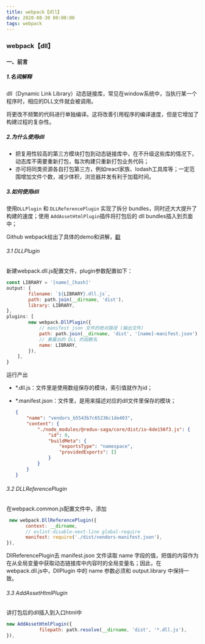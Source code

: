 ```yaml
---
title: webpack【dll】
date: 2020-08-30 00:00:00
tags: webpack
---
```


### webpack【dll】

#### 一、前言

##### 1.名词解释

dll（Dynamic Link Library）动态链接库，常见在window系统中，当执行某一个程序时，相应的DLL文件就会被调用。

将更改不频繁的代码进行单独编译。这将改善引用程序的编译速度，但是它增加了构建过程的复杂性。

##### 2.为什么使用dll

- 把复用性较高的第三方模块打包到动态链接库中，在不升级这些库的情况下，动态库不需要重新打包，每次构建只重新打包业务代码；
- 亦可将同类资源各自打包第三方，例如react家族、lodash工具库等；一定范围增加文件个数，减少体积，浏览器并发有利于加载时间。

##### 3.如何使用dll

使用`DLLPlugin` 和 `DLLReferencePlugin` 实现了拆分 bundles，同时还大大提升了构建的速度；使用 `AddAssetHtmlPlugin`插件将打包后的 dll bundles插入到页面中；

Github webpack给出了具体的demo和讲解，[戳](https://github.com/webpack/webpack/tree/master/examples/dll-user)

###### 3.1 DLLPlugin

新建webpack.dll.js配置文件，plugin参数配置如下：

```javascript
const LIBRARY = '[name]_[hash]'
output: {
        filename: `${LIBRARY}.dll.js`,
        path: path.join(__dirname, 'dist'),
        library: LIBRARY,
},
plugins: [
        new webpack.DllPlugin({
            // manifest json 文件的绝对路径 (输出文件)
            path: path.join(__dirname, 'dist', '[name]-manifest.json'),
            // 暴露出的 DLL 的函数名
            name: LIBRARY,
        }),
    ],
}
```

运行产出

- *.dll.js：文件里是使用数组保存的模块，索引值就作为id；

- *.manifest.json：文件里，是用来描述对应的dll文件里保存的模块；

  ```json
  {
      "name": "vendors_b5543b7c65236c1de403",
      "content": {
          "./node_modules/@redux-saga/core/dist/io-6de156f3.js": {
              "id": 0,
              "buildMeta": {
                  "exportsType": "namespace",
                  "providedExports": []
              }
          }
      }
  }
  ```

  

###### 3.2 DLLReferencePlugin

在webpack.common.js配置文件中，添加

```JavaScript
 new webpack.DllReferencePlugin({
       context: __dirname,
       // eslint-disable-next-line global-require
       manifest: require('./dist/vendors-manifest.json'),
}),

```

DllReferencePlugin去 manifest.json 文件读取 name 字段的值，把值的内容作为在从全局变量中获取动态链接库中内容时的全局变量名；因此，在 webpack.dll.js中，DllPlugin 中的 name 参数必须和 output.library 中保持一致。

###### 3.3 AddAssetHtmlPlugin

讲打包后的dll插入到入口html中

```javascript
new AddAssetHtmlPlugin({
			filepath: path.resolve(__dirname, 'dist', '*.dll.js'),
}),
```

